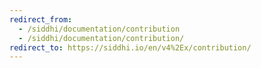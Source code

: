 ```yaml
---
redirect_from:
  - /siddhi/documentation/contribution
  - /siddhi/documentation/contribution/
redirect_to: https://siddhi.io/en/v4%2Ex/contribution/
---
```


